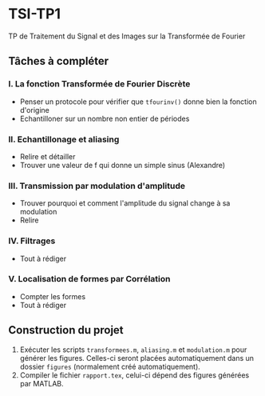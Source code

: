 # TSI-TP1
TP de Traitement du Signal et des Images sur la Transformée de Fourier

## Tâches à compléter

### I. La fonction Transformée de Fourier Discrète

- Penser un protocole pour vérifier que `tfourinv()` donne bien la fonction d'origine
- Echantilloner sur un nombre non entier de périodes

### II. Echantillonage et aliasing

- Relire et détailler
- Trouver une valeur de f qui donne un simple sinus (Alexandre)

### III. Transmission par modulation d'amplitude

- Trouver pourquoi et comment l'amplitude du signal change à sa modulation
- Relire

### IV. Filtrages

- Tout à rédiger

### V. Localisation de formes par Corrélation

- Compter les formes
- Tout à rédiger

## Construction du projet

1. Exécuter les scripts `transformees.m`, `aliasing.m` et `modulation.m` pour générer les figures. Celles-ci seront placées automatiquement dans un dossier `figures` (normalement créé automatiquement).
2. Compiler le fichier `rapport.tex`, celui-ci dépend des figures générées par MATLAB.
